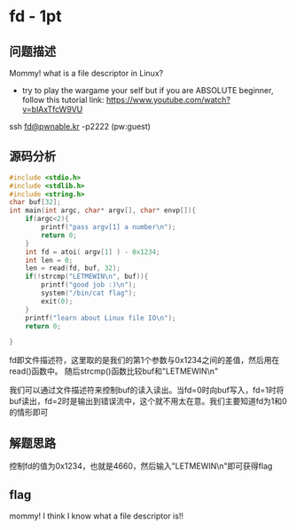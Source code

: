 # fd - 1pt

## 问题描述

Mommy! what is a file descriptor in Linux?

* try to play the wargame your self but if you are ABSOLUTE beginner, follow this tutorial link: https://www.youtube.com/watch?v=blAxTfcW9VU

ssh fd@pwnable.kr -p2222 (pw:guest)

## 源码分析

```c
#include <stdio.h>
#include <stdlib.h>
#include <string.h>
char buf[32];
int main(int argc, char* argv[], char* envp[]){
	if(argc<2){
		printf("pass argv[1] a number\n");
		return 0;
	}
	int fd = atoi( argv[1] ) - 0x1234;
	int len = 0;
	len = read(fd, buf, 32);
	if(!strcmp("LETMEWIN\n", buf)){
		printf("good job :)\n");
		system("/bin/cat flag");
		exit(0);
	}
	printf("learn about Linux file IO\n");
	return 0;

}
```

fd即文件描述符，这里取的是我们的第1个参数与0x1234之间的差值，然后用在read()函数中。
随后strcmp()函数比较buf和"LETMEWIN\n"

我们可以通过文件描述符来控制buf的读入读出。当fd=0时向buf写入，fd=1时将buf读出，fd=2时是输出到错误流中，这个就不用太在意。我们主要知道fd为1和0的情形即可

## 解题思路

控制fd的值为0x1234，也就是4660，然后输入"LETMEWIN\n"即可获得flag


## flag

mommy! I think I know what a file descriptor is!!
